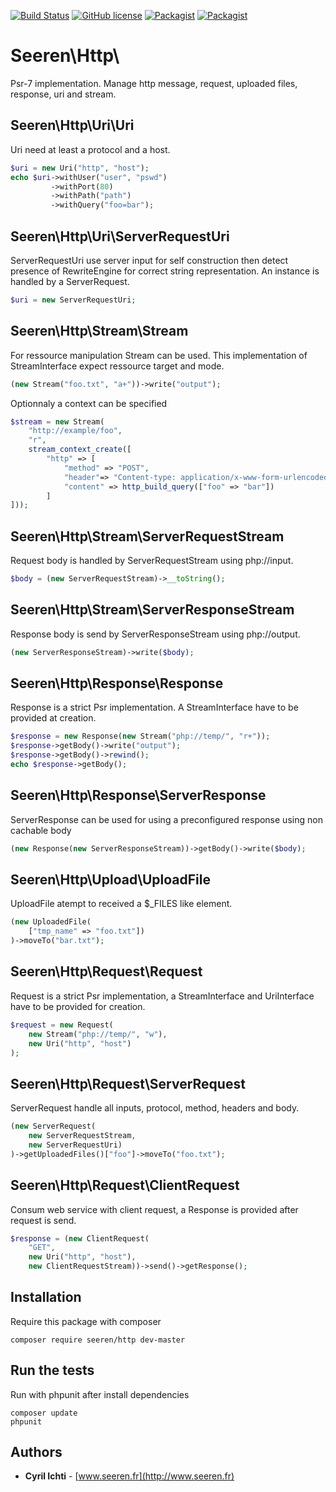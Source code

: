 [![Build Status](https://travis-ci.org/seeren/http.svg?branch=master)](https://travis-ci.org/seeren/http) [![GitHub license](https://img.shields.io/badge/license-MIT-orange.svg)](https://raw.githubusercontent.com/seeren/http/master/LICENSE) [![Packagist](https://img.shields.io/packagist/v/seeren/http.svg)](https://packagist.org/packages/seeren/http) [![Packagist](https://img.shields.io/packagist/dt/seeren/http.svg)](https://packagist.org/packages/seeren/http/stats)

# Seeren\Http\
Psr-7 implementation.
Manage http message, request, uploaded files, response, uri and stream.

## Seeren\Http\Uri\Uri
Uri need at least a protocol and a host.
```php
$uri = new Uri("http", "host");
echo $uri->withUser("user", "pswd")
         ->withPort(80)
         ->withPath("path")
         ->withQuery("foo=bar");
```

## Seeren\Http\Uri\ServerRequestUri
ServerRequestUri use server input for self construction then detect presence of RewriteEngine for correct string representation. An instance is handled by a ServerRequest.
```php
$uri = new ServerRequestUri;
```

## Seeren\Http\Stream\Stream
For ressource manipulation Stream can be used. This implementation of StreamInterface expect ressource target and mode.
```php
(new Stream("foo.txt", "a+"))->write("output");
```
Optionnaly a context can be specified
```php
$stream = new Stream(
    "http://example/foo",
    "r",
    stream_context_create([
        "http" => [
            "method" => "POST",
            "header"=> "Content-type: application/x-www-form-urlencoded\r\n",
            "content" => http_build_query(["foo" => "bar"])
        ]
]));
```

## Seeren\Http\Stream\ServerRequestStream
Request body is handled by ServerRequestStream using php://input.
```php
$body = (new ServerRequestStream)->__toString();
```

## Seeren\Http\Stream\ServerResponseStream
Response body is send by ServerResponseStream using php://output.
```php
(new ServerResponseStream)->write($body);
```

## Seeren\Http\Response\Response
Response is a strict Psr implementation. A StreamInterface have to be provided at creation.
```php
$response = new Response(new Stream("php://temp/", "r+"));
$response->getBody()->write("output");
$response->getBody()->rewind();
echo $response->getBody();
```

## Seeren\Http\Response\ServerResponse
ServerResponse can be used for using a preconfigured response using non cachable body
```php
(new Response(new ServerResponseStream))->getBody()->write($body);
```

## Seeren\Http\Upload\UploadFile
UploadFile atempt to received a $_FILES like element.
```php
(new UploadedFile(
    ["tmp_name" => "foo.txt"])
)->moveTo("bar.txt");
```

## Seeren\Http\Request\Request
Request is a strict Psr implementation, a StreamInterface and UriInterface have to be provided for creation.
```php
$request = new Request(
    new Stream("php://temp/", "w"),
    new Uri("http", "host")
);
```

## Seeren\Http\Request\ServerRequest
ServerRequest handle all inputs, protocol, method, headers and body.
```php
(new ServerRequest(
    new ServerRequestStream,
    new ServerRequestUri)
)->getUploadedFiles()["foo"]->moveTo("foo.txt");
```

## Seeren\Http\Request\ClientRequest
Consum web service with client request, a Response is provided after request is send.
```php
$response = (new ClientRequest(
    "GET",
    new Uri("http", "host"),
    new ClientRequestStream))->send()->getResponse();
```

## Installation
Require this package with composer
```
composer require seeren/http dev-master
```

## Run the tests
Run with phpunit after install dependencies
```
composer update
phpunit
```

## Authors
* **Cyril Ichti** - [www.seeren.fr](http://www.seeren.fr)